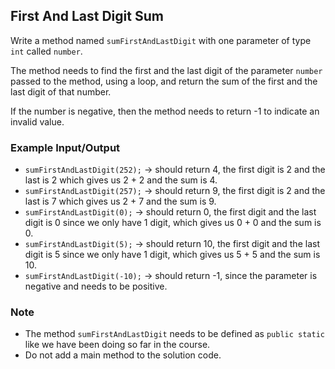 ## First And Last Digit Sum

Write a method named `sumFirstAndLastDigit` with one parameter of type `int` called `number`.

The method needs to find the first and the last digit of the parameter `number` passed to the method, using a loop, and return the sum of the first and the last digit of that number.

If the number is negative, then the method needs to return -1 to indicate an invalid value.

### Example Input/Output

- `sumFirstAndLastDigit(252);` → should return 4, the first digit is 2 and the last is 2 which gives us 2 + 2 and the sum is 4.
- `sumFirstAndLastDigit(257);` → should return 9, the first digit is 2 and the last is 7 which gives us 2 + 7 and the sum is 9.
- `sumFirstAndLastDigit(0);` → should return 0, the first digit and the last digit is 0 since we only have 1 digit, which gives us 0 + 0 and the sum is 0.
- `sumFirstAndLastDigit(5);` → should return 10, the first digit and the last digit is 5 since we only have 1 digit, which gives us 5 + 5 and the sum is 10.
- `sumFirstAndLastDigit(-10);` → should return -1, since the parameter is negative and needs to be positive.

### Note

- The method `sumFirstAndLastDigit` needs to be defined as `public static` like we have been doing so far in the course.
- Do not add a main method to the solution code.
